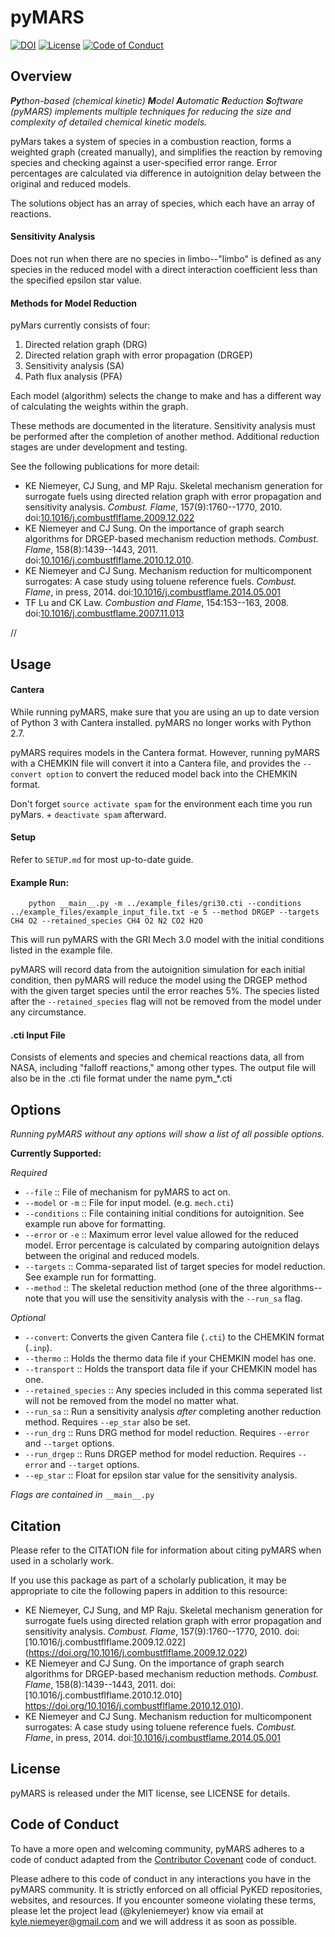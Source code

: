 # pyMARS

[![DOI](https://zenodo.org/badge/51664233.svg)](https://zenodo.org/badge/latestdoi/51664233)
[![License](https://img.shields.io/badge/license-MIT-blue.svg)](https://opensource.org/licenses/MIT)
[![Code of Conduct](https://img.shields.io/badge/code%20of%20conduct-contributor%20covenant-green.svg)](http://contributor-covenant.org/version/1/4/)

## Overview
_**Py**thon-based (chemical kinetic) **M**odel **A**utomatic **R**eduction **S**oftware (pyMARS) implements multiple techniques for reducing the size and complexity of detailed chemical kinetic models._

pyMars takes a system of species in a combustion reaction, forms a weighted graph (created manually), and simplifies the reaction by removing species and checking against a user-specified error range. Error percentages are calculated via difference in autoignition delay between the original and reduced models.

The solutions object has an array of species, which each have an array of reactions.

#### Sensitivity Analysis
Does not run when there are no species in limbo--"limbo" is defined as any species in the reduced model with a direct interaction coefficient less than the specified epsilon star value.

#### Methods for Model Reduction
pyMars currently consists of four:

 1. Directed relation graph (DRG)
 2. Directed relation graph with error propagation (DRGEP)
 3. Sensitivity analysis (SA)
 4. Path flux analysis (PFA)

Each model (algorithm) selects the change to make and has a different way of calculating the weights within the graph.

These methods are documented in the literature. Sensitivity analysis must be performed after the completion of another method. Additional reduction stages are under development and testing.

See the following publications for more detail:

 * KE Niemeyer, CJ Sung, and MP Raju. Skeletal mechanism generation for surrogate fuels using directed relation graph with error propagation and sensitivity analysis. *Combust. Flame*, 157(9):1760--1770, 2010. doi:[10.1016/j.combustflflame.2009.12.022](https://doi.org/10.1016/j.combustflflame.2009.12.022)
 * KE Niemeyer and CJ Sung. On the importance of graph search algorithms for DRGEP-based mechanism reduction methods. *Combust. Flame*, 158(8):1439--1443, 2011. doi:[10.1016/j.combustflflame.2010.12.010](https://doi.org/10.1016/j.combustflflame.2010.12.010).
 * KE Niemeyer and CJ Sung. Mechanism reduction for multicomponent surrogates: A case study using toluene reference fuels. *Combust. Flame*, in press, 2014. doi:[10.1016/j.combustflame.2014.05.001](https://doi.org/10.1016/j.combustflame.2014.05.001)
 * TF Lu and CK Law. *Combustion and Flame*, 154:153--163, 2008. doi:[10.1016/j.combustflame.2007.11.013](https://doi.org/10.1016/j.combustflame.2007.11.013)

//

## Usage


#### Cantera
While running pyMARS, make sure that you are using an up to date version of Python 3 with Cantera installed. pyMARS no longer works with Python 2.7.

pyMARS requires models in the Cantera format. However, running pyMARS with a CHEMKIN file will convert it into a Cantera file, and provides the `--convert option` to convert the reduced model back into the CHEMKIN format.

Don't forget `source activate spam` for the environment each time you run pyMars. + `deactivate spam` afterward.


#### Setup
Refer to `SETUP.md` for most up-to-date guide.


#### Example Run:

```
    python __main__.py -m ../example_files/gri30.cti --conditions ../example_files/example_input_file.txt -e 5 --method DRGEP --targets CH4 O2 --retained_species CH4 O2 N2 CO2 H2O
```

This will run pyMARS with the GRI Mech 3.0 model with the initial conditions listed in the example file. 

pyMARS will record data from the autoignition simulation for each initial condition, then pyMARS will reduce the model using the DRGEP method with the given target species until the error reaches 5%. The species listed after the `--retained_species` flag will not be removed from the model under any circumstance.

#### .cti Input File
Consists of elements and species and chemical reactions data, all from NASA, including "falloff reactions," among other types.  The output file will also be in the .cti file format under the name pym_*.cti

## Options

_Running pyMARS without any options will show a list of all possible options._
 
**Currently Supported:**

_Required_
  * `--file` :: File of mechanism for pyMARS to act on. 
  * `--model` or `-m` :: File for input model. (e.g. `mech.cti`)
  * `--conditions` :: File containing initial conditions for autoignition. See example run above for formatting.
  * `--error` or `-e` :: Maximum error level value allowed for the reduced model. Error percentage is calculated by comparing autoignition delays between the original and reduced models.
  * `--targets` :: Comma-separated list of target species for model reduction. See example run for formatting.
  * `--method` :: The skeletal reduction method (one of the three algorithms--note that you will use the sensitivity analysis with the `--run_sa` flag. 
  
_Optional_
  * `--convert`: Converts the given Cantera file (`.cti`) to the CHEMKIN format (`.inp`).
  * `--thermo` :: Holds the thermo data file if your CHEMKIN model has one.
  * `--transport` :: Holds the transport data file if your CHEMKIN model has one.
  * `--retained_species` :: Any species included in this comma seperated list will not be removed from the model no matter what.
  * `--run_sa` :: Run a sensitivity analysis _after_ completing another reduction method. Requires `--ep_star` also be set.
  * `--run_drg` :: Runs DRG method for model reduction. Requires `--error` and `--target` options.
  * `--run_drgep` :: Runs DRGEP method for model reduction. Requires `--error` and `--target` options.
  * `--ep_star` :: Float for epsilon star value for the sensitivity analysis.


_Flags are contained in_ `__main__.py`

## Citation

Please refer to the CITATION file for information about citing pyMARS when used in a scholarly work.

If you use this package as part of a scholarly publication, it may be appropriate to cite the following papers in addition to this resource:

 * KE Niemeyer, CJ Sung, and MP Raju. Skeletal mechanism generation for surrogate fuels using directed relation graph with error propagation and sensitivity analysis. *Combust. Flame*, 157(9):1760--1770, 2010. doi:[10.1016/j.combustflflame.2009.12.022]  (https://doi.org/10.1016/j.combustflflame.2009.12.022)
 * KE Niemeyer and CJ Sung. On the importance of graph search algorithms for DRGEP-based mechanism reduction methods. *Combust. Flame*, 158(8):1439--1443, 2011. doi:[10.1016/j.combustflflame.2010.12.010]  https://doi.org/10.1016/j.combustflflame.2010.12.010).
 * KE Niemeyer and CJ Sung. Mechanism reduction for multicomponent surrogates: A case study using toluene reference fuels. *Combust. Flame*, in press, 2014. doi:[10.1016/j.combustflame.2014.05.001](https://doi.org/10.1016/j.combustflame.2014.05.001)

## License

pyMARS is released under the MIT license, see LICENSE for details.

## Code of Conduct

To have a more open and welcoming community, pyMARS adheres to a code of conduct adapted from the [Contributor Covenant](http://contributor-covenant.org) code of conduct.

Please adhere to this code of conduct in any interactions you have in the pyMARS community. It is strictly enforced on all official PyKED repositories, websites, and resources. If you encounter someone violating these terms, please let the project lead (@kyleniemeyer) know via email at <kyle.niemeyer@gmail.com> and we will address it as soon as possible.
